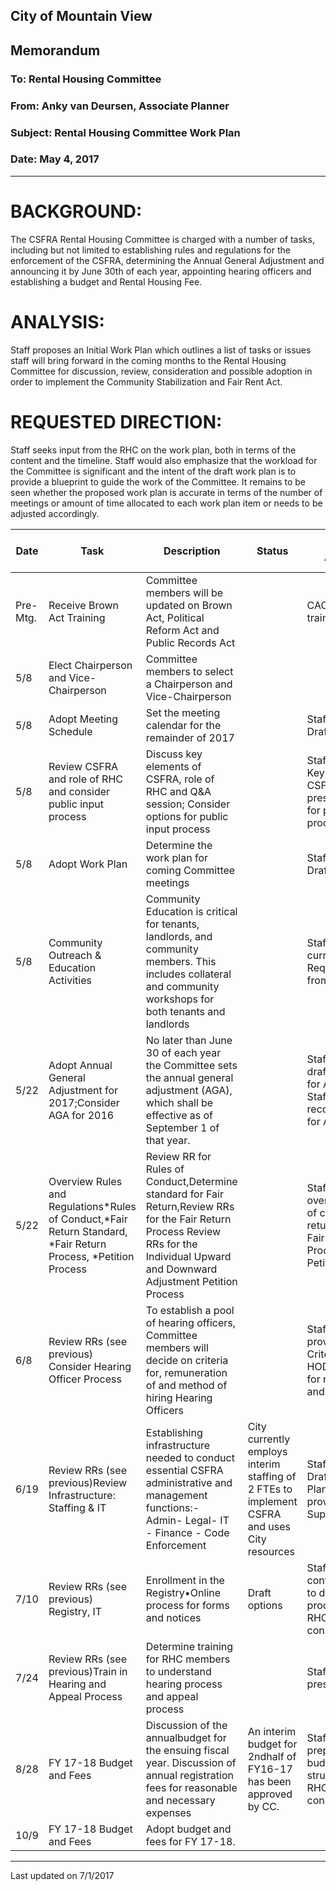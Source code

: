 ## City of Mountain View
## Memorandum
### To: Rental Housing Committee
### From: Anky van Deursen, Associate Planner  
### Subject: Rental Housing Committee Work Plan  
### Date: May 4, 2017  

***

# BACKGROUND:    
The  CSFRA  Rental  Housing  Committee  is  charged  with  a  number  of  tasks,  including   but   not   limited   to   establishing   rules   and   regulations   for   the   enforcement  of  the  CSFRA,  determining  the  Annual  General  Adjustment  and  announcing  it  by  June  30th  of  each  year,  appointing  hearing  officers  and  establishing a budget and Rental Housing Fee.

# ANALYSIS:  
Staff proposes  an  Initial  Work  Plan  which  outlines  a  list  of  tasks  or  issues  staff will bring forward in the coming months to the Rental Housing Committee for discussion, review,  consideration  and  possible  adoption  in  order  to  implement  the Community Stabilization and Fair Rent Act.

# REQUESTED DIRECTION:  
Staff  seeks  input  from  the  RHC  on  the  work  plan,  both  in  terms  of  the  content  and   the   timeline.   Staff   would   also   emphasize   that the   workload   for   the   Committee  is  significant  and  the  intent  of  the  draft  work plan  is  to  provide  a  blueprint to guide the work of the Committee. It remains to be seen whether the proposed  work  plan  is  accurate  in  terms  of  the  number  of  meetings  or  amount  of time allocated to each work plan item or needs to be adjusted accordingly. 

| Date | Task | Description | Status | Proposed Approach: | Proposed Prep dates | 
| --- | --- | --- | --- | --- | --- |  
| Pre- Mtg. | Receive Brown Act Training | Committee members will be updated on Brown Act, Political Reform Act and Public Records Act |   | CAO to  provide training |  
| 5/8 | Elect Chairperson and Vice-Chairperson | Committee members to select a Chairperson and Vice-Chairperson |   |  |  
| 5/8 | Adopt Meeting Schedule | Set the meeting calendar for the remainder of 2017 |    | Staff to provide Draft Calendar |    |  
| 5/8 | Review CSFRA and role of RHC and consider public input process |  Discuss key elements of CSFRA, role of RHC and Q&A session; Consider options for public input process |   | Staff to present Key Elements CSFRA; Staff to present options for public input process |   | 
| 5/8 | Adopt Work Plan | Determine the work plan for coming Committee meetings |   | Staff to provide Draft Work plan  |   |  
| 5/8 | Community Outreach & Education Activities | Community Education is critical for tenants, landlords, and community members. This includes collateral and community workshops for both tenants and landlords |   | Staff to review current activities; Request direction from RHC |   | 
| 5/22 | Adopt Annual General Adjustment for 2017;Consider AGA for 2016 | No later than June 30 of each year the Committee sets the annual general adjustment (AGA), which shall be effective as of September 1 of that year.  |    | Staff to present draft resolution for AGA 2017; Staff to present recommendations for AGA 2016 |    | 
| 5/22 | Overview Rules and Regulations*Rules of Conduct,*Fair Return Standard, *Fair Return Process, *Petition Process | Review RR for Rules of Conduct,Determine standard for Fair Return,Review RRs for the Fair Return Process Review RRs for the Individual Upward and Downward Adjustment Petition Process |   | Staff to present overview of    rules of conduct, fair return standards, Fair Return Process and Petition Process |     |   
| 6/8 | Review RRs (see previous) Consider Hearing Officer Process | To establish a pool of hearing officers, Committee members will decide on criteria for,  remuneration of and method of hiring Hearing Officers |   | Staff to provide:Draft Criteria for HODraft Options for remuneration and hiring HO |   | 
| 6/19 | Review RRs (see previous)Review Infrastructure: Staffing & IT | Establishing infrastructure needed to conduct essential CSFRA administrative and management functions:- Admin- Legal- IT - Finance - Code Enforcement | City currently employs interim staffing of 2 FTEs to implement CSFRA and uses City resources | Staff to provide Draft Staffing PlanStaff to provide IT Support Plan |   | 
| 7/10 | Review RRs (see previous) Registry, IT | Enrollment in the Registry•Online process for forms and notices | Draft options | Staff shall continue working to develop processes for RHC consideration. |   | 
| 7/24 | Review RRs (see previous)Train in Hearing  and Appeal Process | Determine training for RHC members to understand hearing process and appeal process |    | Staff will provide  presentation |   | 
| 8/28 | FY 17-18 Budget and Fees | Discussion of the annualbudget for the ensuing fiscal year. Discussion of annual registration fees for reasonable and necessary expenses | An interim budget for 2ndhalf of FY16-17 has been approved by CC. | Staff shall prepare a draft budget and fee structure forthe RHC’s consideration |   | 
| 10/9 | FY 17-18 Budget and Fees | Adopt budget and fees for FY 17-18. |   |   |   |   



***
Last updated on 7/1/2017